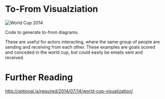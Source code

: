 To-From Visualziation
==============

![World Cup 2014](http://optional.is/required/wp-content/uploads/2014/07/worldcup2014-raw.png)

Code to generate to-from diagrams.

These are useful for actors interacting, where the same group of people are sending and receiving from each other. These examples are goals scored and conceded in the world cup, but could easily be emails sent and received.


Further Reading
===============
http://optional.is/required/2014/07/14/world-cup-visualization/ ‎
